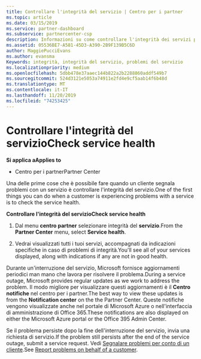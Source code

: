 ```yaml
---
title: Controllare l'integrità del servizio | Centro per i partner
ms.topic: article
ms.date: 03/15/2019
ms.service: partner-dashboard
ms.subservice: partnercenter-csp
description: Informazioni su come controllare l'integrità dei servizi per un cliente quando si verifica un problema con un servizio.
ms.assetid: 05536BE7-A581-45D3-A390-2B9F139B5C6D
author: MaggiePucciEvans
ms.author: evansma
Keywords: integrità, integrità del servizio, problemi del servizio
ms.localizationpriority: medium
ms.openlocfilehash: 5dbb478e37aaec144b822a2b2288860addf549b7
ms.sourcegitcommit: 524d3121e5053a74911e2fd4e9cf5aab14f6b48d
ms.translationtype: MT
ms.contentlocale: it-IT
ms.lasthandoff: 11/20/2019
ms.locfileid: "74253425"
---
```

# <a name="check-service-health"></a><span data-ttu-id="71638-104">Controllare l'integrità del servizio</span><span class="sxs-lookup"><span data-stu-id="71638-104">Check service health</span></span>

<span data-ttu-id="71638-105">**Si applica a**</span><span class="sxs-lookup"><span data-stu-id="71638-105">**Applies to**</span></span>

-  <span data-ttu-id="71638-106">Centro per i partner</span><span class="sxs-lookup"><span data-stu-id="71638-106">Partner Center</span></span>

<span data-ttu-id="71638-107">Una delle prime cose che è possibile fare quando un cliente segnala problemi con un servizio è controllare l'integrità del servizio.</span><span class="sxs-lookup"><span data-stu-id="71638-107">One of the first things you can do when a customer is experiencing problems with a service is to check the service health.</span></span>

<span data-ttu-id="71638-108">**Controllare l'integrità del servizio**</span><span class="sxs-lookup"><span data-stu-id="71638-108">**Check service health**</span></span>

1.  <span data-ttu-id="71638-109">Dal menu **centro partner** selezionare integrità del **servizio**.</span><span class="sxs-lookup"><span data-stu-id="71638-109">From the **Partner Center** menu, select **Service health**.</span></span> 

2.  <span data-ttu-id="71638-110">Vedrai visualizzati tutti i tuoi servizi, accompagnati da indicazioni specifiche in caso di problemi di integrità.</span><span class="sxs-lookup"><span data-stu-id="71638-110">You'll see all of your services displayed, along with indications if any are not in good health.</span></span> 

<span data-ttu-id="71638-111">Durante un'interruzione del servizio, Microsoft fornisce aggiornamenti periodici man mano che lavora per risolvere il problema.</span><span class="sxs-lookup"><span data-stu-id="71638-111">During a service outage, Microsoft provides regular updates as we work to address the problem.</span></span> <span data-ttu-id="71638-112">Il modo migliore per visualizzare questi aggiornamenti è il **Centro notifiche** nel centro per i partner.</span><span class="sxs-lookup"><span data-stu-id="71638-112">The best way to view these updates is from the **Notification center** on the the Partner Center.</span></span> <span data-ttu-id="71638-113">Queste notifiche vengono visualizzate anche nel portale di Microsoft Azure o nell'interfaccia di amministrazione di Office 365.</span><span class="sxs-lookup"><span data-stu-id="71638-113">These notifications are also displayed on either the Microsoft Azure portal or the Office 395 Admin Center.</span></span>

<span data-ttu-id="71638-114">Se il problema persiste dopo la fine dell'interruzione del servizio, invia una richiesta di servizio.</span><span class="sxs-lookup"><span data-stu-id="71638-114">If the problem still persists after the end of the service outage, submit a service request.</span></span> <span data-ttu-id="71638-115">Vedi [Segnalare problemi per conto di un cliente](report-problems-on-behalf-of-a-customer.md).</span><span class="sxs-lookup"><span data-stu-id="71638-115">See [Report problems on behalf of a customer](report-problems-on-behalf-of-a-customer.md).</span></span>

 

 



